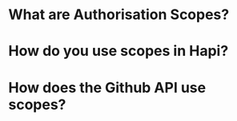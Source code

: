 # What are Authorisation Scopes?
# How do you  use scopes in Hapi?
# How does the Github API use scopes?
